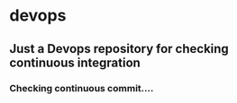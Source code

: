# devops

<h2>Just a Devops repository for checking continuous integration</h2>
<h3>Checking continuous commit....</h3>
